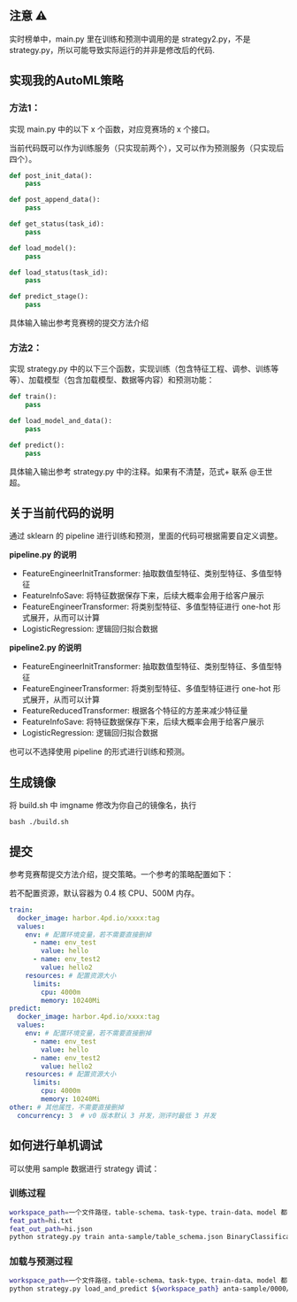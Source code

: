 ## 注意 ⚠️

实时榜单中，main.py 里在训练和预测中调用的是 strategy2.py，不是 strategy.py，所以可能导致实际运行的并非是修改后的代码.


## 实现我的AutoML策略

### 方法1：

实现 main.py 中的以下 x 个函数，对应竞赛场的 x 个接口。

当前代码既可以作为训练服务（只实现前两个），又可以作为预测服务（只实现后四个）。

```python
def post_init_data():
    pass

def post_append_data():
    pass

def get_status(task_id):
    pass

def load_model():
    pass

def load_status(task_id):
    pass

def predict_stage():
    pass
```

具体输入输出参考竞赛榜的提交方法介绍

### 方法2：

实现 strategy.py 中的以下三个函数，实现训练（包含特征工程、调参、训练等等）、加载模型（包含加载模型、数据等内容）和预测功能：

```python
def train():
    pass

def load_model_and_data():
    pass

def predict():
    pass
```

具体输入输出参考 strategy.py 中的注释。如果有不清楚，范式+ 联系 @王世超。

## 关于当前代码的说明

通过 sklearn 的 pipeline 进行训练和预测，里面的代码可根据需要自定义调整。

**pipeline.py 的说明**

- FeatureEngineerInitTransformer: 抽取数值型特征、类别型特征、多值型特征
- FeatureInfoSave: 将特征数据保存下来，后续大概率会用于给客户展示
- FeatureEngineerTransformer: 将类别型特征、多值型特征进行 one-hot 形式展开，从而可以计算
- LogisticRegression: 逻辑回归拟合数据

**pipeline2.py 的说明**

- FeatureEngineerInitTransformer: 抽取数值型特征、类别型特征、多值型特征
- FeatureEngineerTransformer: 将类别型特征、多值型特征进行 one-hot 形式展开，从而可以计算
- FeatureReducedTransformer: 根据各个特征的方差来减少特征量
- FeatureInfoSave: 将特征数据保存下来，后续大概率会用于给客户展示
- LogisticRegression: 逻辑回归拟合数据

也可以不选择使用 pipeline 的形式进行训练和预测。

## 生成镜像

将 build.sh 中 imgname 修改为你自己的镜像名，执行

```shell
bash ./build.sh
```

## 提交

参考竞赛帮提交方法介绍，提交策略。一个参考的策略配置如下：

若不配置资源，默认容器为 0.4 核 CPU、500M 内存。

```yaml
train:
  docker_image: harbor.4pd.io/xxxx:tag
  values:
    env: # 配置环境变量，若不需要直接删掉
      - name: env_test
        value: hello
      - name: env_test2
        value: hello2
    resources: # 配置资源大小
      limits:
        cpu: 4000m
        memory: 10240Mi
predict:
  docker_image: harbor.4pd.io/xxxx:tag
  values:
    env: # 配置环境变量，若不需要直接删掉
      - name: env_test
        value: hello
      - name: env_test2
        value: hello2
    resources: # 配置资源大小
      limits:
        cpu: 4000m
        memory: 10240Mi
other: # 其他属性，不需要直接删掉
  concurrency: 3  # v0 版本默认 3 并发，测评时最低 3 并发
```

## 如何进行单机调试

可以使用 sample 数据进行 strategy 调试：

### 训练过程

```bash
workspace_path=一个文件路径，table-schema、task-type、train-data、model 都会写入到该文件夹下，由后续阶段加载
feat_path=hi.txt 
feat_out_path=hi.json
python strategy.py train anta-sample/table_schema.json BinaryClassification ${workspace_path} ${feat_path} ${feat_out_path} anta-sample/0000
```

### 加载与预测过程

```bash
workspace_path=一个文件路径，table-schema、task-type、train-data、model 都会写入到该文件夹下，由后续阶段加载
python strategy.py load_and_predict ${workspace_path} anta-sample/0000/flattenRequest 
```

